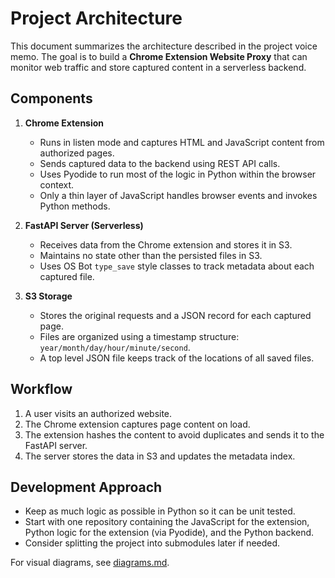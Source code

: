 # Project Architecture

This document summarizes the architecture described in the project voice memo. The goal is to build a **Chrome Extension Website Proxy** that can monitor web traffic and store captured content in a serverless backend.

## Components

1. **Chrome Extension**
   - Runs in listen mode and captures HTML and JavaScript content from authorized pages.
   - Sends captured data to the backend using REST API calls.
   - Uses Pyodide to run most of the logic in Python within the browser context.
   - Only a thin layer of JavaScript handles browser events and invokes Python methods.

2. **FastAPI Server (Serverless)**
   - Receives data from the Chrome extension and stores it in S3.
   - Maintains no state other than the persisted files in S3.
   - Uses OS Bot `type_save` style classes to track metadata about each captured file.

3. **S3 Storage**
   - Stores the original requests and a JSON record for each captured page.
   - Files are organized using a timestamp structure: `year/month/day/hour/minute/second`.
   - A top level JSON file keeps track of the locations of all saved files.

## Workflow

1. A user visits an authorized website.
2. The Chrome extension captures page content on load.
3. The extension hashes the content to avoid duplicates and sends it to the FastAPI server.
4. The server stores the data in S3 and updates the metadata index.

## Development Approach

- Keep as much logic as possible in Python so it can be unit tested.
- Start with one repository containing the JavaScript for the extension, Python logic for the extension (via Pyodide), and the Python backend.
- Consider splitting the project into submodules later if needed.


For visual diagrams, see [diagrams.md](diagrams.md).
